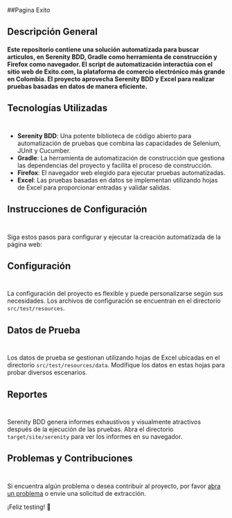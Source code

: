 ##Pagina Exito

## Descripción General

<h4> Este repositorio contiene una solución automatizada para buscar articulos, en Serenity BDD, Gradle como herramienta de construcción y Firefox como navegador. El script de automatización interactúa con el sitio web de Exito.com, la plataforma de comercio electrónico más grande en Colombia. El proyecto aprovecha Serenity BDD y Excel para realizar pruebas basadas en datos de manera eficiente. </h4>

## Tecnologías Utilizadas </br></br>

- **Serenity BDD**: Una potente biblioteca de código abierto para automatización de pruebas que combina las capacidades de Selenium, JUnit y Cucumber.
- **Gradle**: La herramienta de automatización de construcción que gestiona las dependencias del proyecto y facilita el proceso de construcción.
- **Firefox**: El navegador web elegido para ejecutar pruebas automatizadas.
- **Excel**: Las pruebas basadas en datos se implementan utilizando hojas de Excel para proporcionar entradas y validar salidas.

## Instrucciones de Configuración </br></br>

Siga estos pasos para configurar y ejecutar la creación automatizada de la página web:


## Configuración</br></br>

La configuración del proyecto es flexible y puede personalizarse según sus necesidades. Los archivos de configuración se encuentran en el directorio `src/test/resources`.


## Datos de Prueba</br></br>

Los datos de prueba se gestionan utilizando hojas de Excel ubicadas en el directorio `src/test/resources/data`. Modifique los datos en estas hojas para probar diversos escenarios.

## Reportes</br></br>

Serenity BDD genera informes exhaustivos y visualmente atractivos después de la ejecución de las pruebas. Abra el directorio `target/site/serenity` para ver los informes en su navegador.


## Problemas y Contribuciones</br></br>

Si encuentra algún problema o desea contribuir al proyecto, por favor [abra un problema](https://github.com/tu-nombre/tu-repo/issues) o envíe una solicitud de extracción.

¡Feliz testing! 🚀
